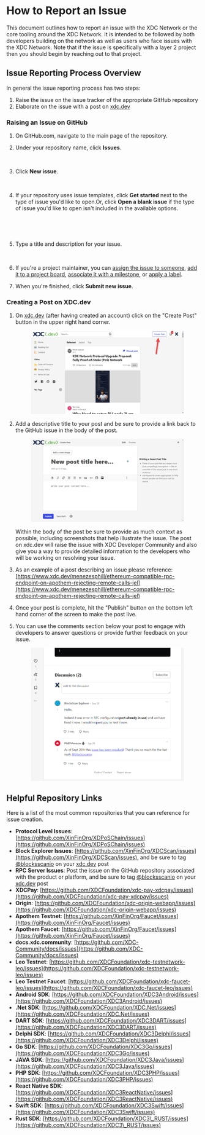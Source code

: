 # How to Report an Issue

This document outlines how to report an issue with the XDC Network or the core tooling around the XDC Network.  It is intended to be followed by both developers building on the network as well as users who face issues with the XDC Network.  Note that if the issue is specifically with a layer 2 project then you should begin by reaching out to that project.

## Issue Reporting Process Overview

In general the issue reporting process has two steps:

1. Raise the issue on the issue tracker of the appropriate GitHub repository
2. Elaborate on the issue with a post on [xdc.dev](https://www.xdc.dev/)

### Raising an Issue on GitHub

1. On GitHub.com, navigate to the main page of the repository.
2.  Under your repository name, click  **Issues**.



    <figure><img src="https://docs.github.com/assets/cb-25896/images/help/repository/repo-tabs-issues.png" alt=""><figcaption></figcaption></figure>
3.  Click **New issue**.

    <figure><img src="https://docs.github.com/assets/cb-5049/images/help/issues/new_issues_button.png" alt=""><figcaption></figcaption></figure>
4.  If your repository uses issue templates, click **Get started** next to the type of issue you'd like to open.Or, click **Open a blank issue** if the type of issue you'd like to open isn't included in the available options.

    <figure><img src="https://docs.github.com/assets/cb-14742/images/help/issues/issue_template_get_started_button.png" alt=""><figcaption></figcaption></figure>

    <figure><img src="https://docs.github.com/assets/cb-10034/images/help/issues/blank_issue_link.png" alt=""><figcaption></figcaption></figure>
5.  Type a title and description for your issue.

    <figure><img src="https://docs.github.com/assets/cb-49662/images/help/issues/sample_issue.png" alt=""><figcaption></figcaption></figure>
6. If you're a project maintainer, you can [assign the issue to someone](https://docs.github.com/en/articles/assigning-issues-and-pull-requests-to-other-github-users), [add it to a project board](https://docs.github.com/en/articles/adding-issues-and-pull-requests-to-a-project-board/#adding-issues-and-pull-requests-to-a-project-board-from-the-sidebar), [associate it with a milestone](https://docs.github.com/en/articles/associating-milestones-with-issues-and-pull-requests), or [apply a label](https://docs.github.com/en/articles/applying-labels-to-issues-and-pull-requests).
7. When you're finished, click **Submit new issue**.

### Creating a Post on XDC.dev

1.  On [xdc.dev](https://www.xdc.dev/) (after having created an account) click on the "Create Post" button in the upper right hand corner.

    <figure><img src="../../.gitbook/assets/image (2).png" alt=""><figcaption></figcaption></figure>
2.  Add a descriptive title to your post and be sure to provide a link back to the GitHub issue in the body of the post.

    <figure><img src="../../.gitbook/assets/image (4).png" alt=""><figcaption></figcaption></figure>

    Within the body of the post be sure to provide as much context as possible, including screenshots that help illustrate the issue.  The post on xdc.dev will raise the issue with XDC Developer Community and also give you a way to provide detailed information to the developers who will be working on resolving your issue.
3. As an example of a post describing an issue please reference: [https://www.xdc.dev/menezesphill/ethereum-compatible-rpc-endpoint-on-apothem-rejecting-remote-calls-jel](https://www.xdc.dev/menezesphill/ethereum-compatible-rpc-endpoint-on-apothem-rejecting-remote-calls-jel)
4. Once your post is complete, hit the "Publish" button on the bottom left hand corner of the screen to make the post live.
5.  You can use the comments section below your post to engage with developers to answer questions or provide further feedback on your issue.

    <figure><img src="../../.gitbook/assets/image (1).png" alt=""><figcaption></figcaption></figure>



## Helpful Repository Links

Here is a list of the most common repositories that you can reference for issue creation.

* **Protocol Level Issues**: [https://github.com/XinFinOrg/XDPoSChain/issues](https://github.com/XinFinOrg/XDPoSChain/issues)
* **Block Explorer Issues**: [https://github.com/XinFinOrg/XDCScan/issues](https://github.com/XinFinOrg/XDCScan/issues), and be sure to tag [@blocksscanio](https://www.xdc.dev/blocksscanio) on your [xdc.dev](https://www.xdc.dev/) post
* **RPC Server Issues**: Post the issue on the GitHub repository associated with the product or platform, and be sure to tag [@blocksscanio](https://www.xdc.dev/blocksscanio) on your [xdc.dev](https://www.xdc.dev/) post
* **XDCPay**: [https://github.com/XDCFoundation/xdc-pay-xdcpay/issues](https://github.com/XDCFoundation/xdc-pay-xdcpay/issues)
* **Origin**: [https://github.com/XDCFoundation/xdc-origin-webapp/issues](https://github.com/XDCFoundation/xdc-origin-webapp/issues)
* **Apothem Testnet**: [https://github.com/XinFinOrg/Faucet/issues](https://github.com/XinFinOrg/Faucet/issues)
* **Apothem Faucet**: [https://github.com/XinFinOrg/Faucet/issues](https://github.com/XinFinOrg/Faucet/issues)
* **docs.xdc.community**: [https://github.com/XDC-Community/docs/issues](https://github.com/XDC-Community/docs/issues)
* **Leo Testnet**: [https://github.com/XDCFoundation/xdc-testnetwork-leo/issues](https://github.com/XDCFoundation/xdc-testnetwork-leo/issues)
* **Leo Testnet Faucet**: [https://github.com/XDCFoundation/xdc-faucet-leo/issues](https://github.com/XDCFoundation/xdc-faucet-leo/issues)
* **Android SDK**: [https://github.com/XDCFoundation/XDC3Android/issues](https://github.com/XDCFoundation/XDC3Android/issues)
* **.Net SDK**: [https://github.com/XDCFoundation/XDC.Net/issues](https://github.com/XDCFoundation/XDC.Net/issues)
* **DART SDK**: [https://github.com/XDCFoundation/XDC3DART/issues](https://github.com/XDCFoundation/XDC3DART/issues)
* **Delphi SDK**: [https://github.com/XDCFoundation/XDC3Delphi/issues](https://github.com/XDCFoundation/XDC3Delphi/issues)
* **Go SDK**: [https://github.com/XDCFoundation/XDC3Go/issues](https://github.com/XDCFoundation/XDC3Go/issues)
* **JAVA SDK**: [https://github.com/XDCFoundation/XDC3Java/issues](https://github.com/XDCFoundation/XDC3Java/issues)
* **PHP SDK**: [https://github.com/XDCFoundation/XDC3PHP/issues](https://github.com/XDCFoundation/XDC3PHP/issues)
* **React Native SDK**: [https://github.com/XDCFoundation/XDC3ReactNative/issues](https://github.com/XDCFoundation/XDC3ReactNative/issues)
* **Swift SDK**: [https://github.com/XDCFoundation/XDC3Swift/issues](https://github.com/XDCFoundation/XDC3Swift/issues)
* **Rust SDK**: [https://github.com/XDCFoundation/XDC3\_RUST/issues](https://github.com/XDCFoundation/XDC3\_RUST/issues)

